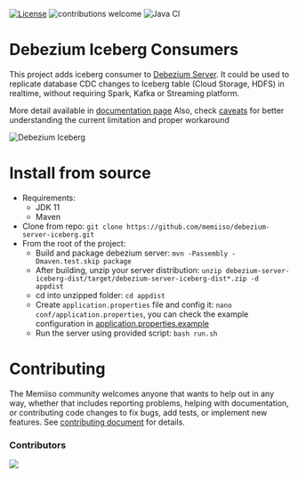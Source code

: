 [![License](http://img.shields.io/:license-apache%202.0-brightgreen.svg)](http://www.apache.org/licenses/LICENSE-2.0.html)
![contributions welcome](https://img.shields.io/badge/contributions-welcome-brightgreen.svg?style=flat)
![Java CI](https://github.com/memiiso/debezium-server-iceberg/workflows/Java%20CI%20with%20Maven/badge.svg?branch=master)

# Debezium Iceberg Consumers

This project adds iceberg consumer to [Debezium Server](https://debezium.io/documentation/reference/operations/debezium-server.html). It could be used to
replicate database CDC changes to Iceberg table (Cloud Storage, HDFS) in realtime, without requiring Spark, Kafka or Streaming platform.

More detail available in [documentation page](docs/DOCS.md)
Also, check [caveats](docs/CAVEATS.md) for better understanding the current limitation and proper workaround

![Debezium Iceberg](docs/images/debezium-iceberg.png)

# Install from source
- Requirements:
  - JDK 11
  - Maven
- Clone from repo: `git clone https://github.com/memiiso/debezium-server-iceberg.git`
- From the root of the project:
  - Build and package debezium server: `mvn -Passembly -Dmaven.test.skip package`
  - After building, unzip your server distribution: `unzip debezium-server-iceberg-dist/target/debezium-server-iceberg-dist*.zip -d appdist`
  - cd into unzipped folder: `cd appdist`
  - Create `application.properties` file and config it: `nano conf/application.properties`, you can check the example configuration in [application.properties.example](debezium-server-iceberg-sink/src/main/resources/conf/application.properties.example)
  - Run the server using provided script: `bash run.sh`

# Contributing
The Memiiso community welcomes anyone that wants to help out in any way, whether that includes reporting problems, helping with documentation, or contributing code changes to fix bugs, add tests, or implement new features. See [contributing document](CONTRIBUTING.md) for details.

### Contributors
<a href="https://github.com/memiiso/debezium-server-iceberg/graphs/contributors">
  <img src="https://contributors-img.web.app/image?repo=memiiso/debezium-server-iceberg" />
</a>